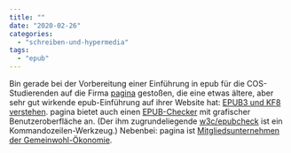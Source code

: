 ```yaml
---
title: ""
date: "2020-02-26"
categories: 
  - "schreiben-und-hypermedia"
tags: 
  - "epub"
---
```


Bin gerade bei der Vorbereitung einer Einführung in epub für die COS-Studierenden auf die Firma [pagina](https://www.pagina.gmbh/ "pagina GmbH Publikationstechnologien: Home") gestoßen, die eine etwas ältere, aber sehr gut wirkende epub-Einführung auf ihrer Website hat: [EPUB3 und KF8 verstehen](https://www.pagina.gmbh/xml-hintergruende/epub3-und-kf8-verstehen/ "pagina GmbH Publikationstechnologien: EPUB3 und KF8 verstehen"). pagina bietet auch einen [EPUB-Checker](https://www.pagina.gmbh/produkte/epub-checker/ "pagina GmbH Publikationstechnologien: EPUB-Checker") mit grafischer Benutzeroberfläche an. (Der ihm zugrundeliegende [w3c/epubcheck](https://github.com/w3c/epubcheck "GitHub - w3c/epubcheck: Validation tool for EPUB") ist ein Kommandozeilen-Werkzeug.) Nebenbei: pagina ist [Mitgliedsunternehmen der Gemeinwohl-Ökonomie](https://www.pagina.gmbh/news/detail/article/ethisches-wirtschaften-und-werteorientierte-fuehrung-sind-erfolgsfaktoren-pagina-wird-mitgliedsunternehmen-der-gemeinwohl-oekonomie/ "pagina GmbH Publikationstechnologien: „Ethisches Wirtschaften und werteorientierte Führung sind Erfolgsfaktoren“ - pagina wird Mitgliedsunternehmen der Gemeinwohl-Ökonomie").
